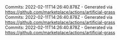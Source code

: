 Commits: 2022-02-11T14:26:40.878Z - Generated via https://github.com/marketplace/actions/artificial-grass
<br>
Commits: 2022-02-11T14:26:40.878Z - Generated via https://github.com/marketplace/actions/artificial-grass
<br>
Commits: 2022-02-11T14:26:40.878Z - Generated via https://github.com/marketplace/actions/artificial-grass
<br>
